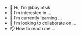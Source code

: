 - 👋 Hi, I’m @boyintsik
- 👀 I’m interested in ...
- 🌱 I’m currently learning ...
- 💞️ I’m looking to collaborate on ...
- 📫 How to reach me ...

<!---
boyintsik/boyintsik is a ✨ special ✨ repository because its `README.md` (this file) appears on your GitHub profile.
You can click the Preview link to take a look at your changes.
--->
